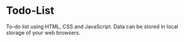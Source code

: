 # Todo-List
To-do list using HTML, CSS and JavaScript. Data can be stored in local storage of your web browsers.

